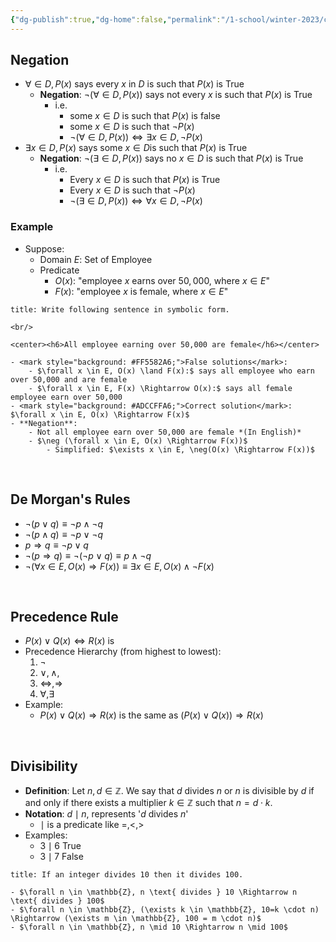 ```yaml
---
{"dg-publish":true,"dg-home":false,"permalink":"/1-school/winter-2023/csc-165/lecture-notes/week-2-2-mixed-quantifiers-negationand-expressing-mathematical-statements/","dgPassFrontmatter":true}
---
```



## Negation
- $\forall \in D, P(x)$ says every $x$ in $D$ is such that $P(x)$ is True
	- **Negation**: $\neg (\forall \in D, P(x))$  says not  every $x$ is such that $P(x)$ is True
		- i.e. 
			- some $x \in D$ is such that $P(x)$ is false
			-  some $x \in D$ is such that $\neg P(x)$ 
			- $\neg (\forall \in D, P(x)) \Leftrightarrow \exists x \in D, \neg P(x)$
- $\exists x \in D, P(x)$ says some $x \in D$is such that $P(x)$ is True
	- **Negation**: $\neg (\exists \in D, P(x))$ says no $x \in D$ is such that $P(x)$ is True
		- i.e.
			- Every $x \in D$ is such that $P(x)$ is True
			- Every $x \in D$ is such that $\neg P(x)$ 
			- $\neg (\exists \in D, P(x)) \Leftrightarrow \forall x \in D, \neg P(x)$


### Example
- Suppose: 
	- Domain $E:$ $\text{Set of Employee}$
	-  Predicate
		-  $O(x):$ "employee $x$ earns over $50,000$,  where $x \in E$"
		- $F(x):$ "employee $x$ is female, where $x \in E$"
```ad-faq
title: Write following sentence in symbolic form.

<br/>

<center><h6>All employee earning over 50,000 are female</h6></center>

- <mark style="background: #FF5582A6;">False solutions</mark>:
	- $\forall x \in E, O(x) \land F(x):$ says all employee who earn over 50,000 and are female
	- $\forall x \in E, F(x) \Rightarrow O(x):$ says all female employee earn over 50,000
- <mark style="background: #ADCCFFA6;">Correct solution</mark>: $\forall x \in E, O(x) \Rightarrow F(x)$
- **Negation**:
	- Not all employee earn over 50,000 are female *(In English)*
	- $\neg (\forall x \in E, O(x) \Rightarrow F(x))$
		- Simplified: $\exists x \in E, \neg(O(x) \Rightarrow F(x))$
```


&nbsp;

## De Morgan's Rules
- $\neg (p \lor q) \equiv \neg p \land \neg q$
- $\neg (p \land q) \equiv \neg p \lor \neg q$
- $p \Rightarrow q \equiv \neg p \lor q$
- $\neg (p \Rightarrow q) \equiv \neg (\neg p \lor q) \equiv p \land \neg q$
- $\neg (\forall x \in E, O(x) \Rightarrow F(x)) \equiv \exists x \in E, O(x) \land \neg F(x)$

&nbsp;

## Precedence Rule
- $P(x) \lor Q(x) \Leftrightarrow R(x)$ is 
- Precedence Hierarchy (from highest to lowest):
	1. $\neg$
	2. $\lor, \land,$ 
	3. $\Leftrightarrow, \Rightarrow$
	4. $\forall, \exists$
- Example:
	- $P(x) \lor Q(x) \Rightarrow R(x)$ is the same as $(P(x) \lor Q(x)) \Rightarrow R(x)$


&nbsp;


## Divisibility
- **Definition**: Let $n, d \in \mathbb{Z}$. We say that $d$ divides $n$ or $n$ is divisible by $d$ if and only if there exists a multiplier $k \in \mathbb{Z}$ such that $n = d\cdot k$.
- **Notation**: $d \mid n$, represents '$d$ divides $n$'
	- $\mid$ is a predicate like $=, <, >$
- Examples:
	- $3 \mid 6$ True
	- $3 \mid 7$ False

```ad-faq
title: If an integer divides 10 then it divides 100.

- $\forall n \in \mathbb{Z}, n \text{ divides } 10 \Rightarrow n \text{ divides } 100$
- $\forall n \in \mathbb{Z}, (\exists k \in \mathbb{Z}, 10=k \cdot n) \Rightarrow (\exists m \in \mathbb{Z}, 100 = m \cdot n)$
- $\forall n \in \mathbb{Z}, n \mid 10 \Rightarrow n \mid 100$
```
